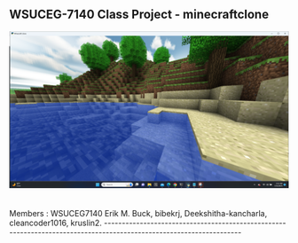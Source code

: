 <h2>WSUCEG-7140 Class Project - minecraftclone</h2>
<img src="Screenshot.png"></br></br></br>
Members : WSUCEG7140 Erik M. Buck, bibekrj, Deekshitha-kancharla, cleancoder1016, kruslin2.
--------------------------------------------------------------------------------------------------------------------

